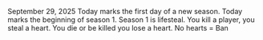 September 29, 2025 
Today marks the first day of a new season. Today marks the beginning of season 1.
Season 1 is lifesteal. You kill a player, you steal a heart. You die or be killed you lose a heart. No hearts = Ban
